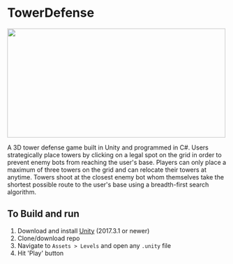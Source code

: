 # TowerDefense
<a href="https://imgflip.com/gif/3066gl"><img src="https://i.imgflip.com/3066gl.gif" width = "500" height = "250"/></a>

A 3D tower defense game built in Unity and programmed in C#. Users strategically place towers by clicking on a legal spot on the grid in order to prevent enemy bots from reaching the user's base. Players can only place a maximum of three towers on the grid and can relocate their towers at anytime. Towers shoot at the closest enemy bot whom themselves take the shortest possible route to the user's base using a breadth-first search algorithm.

## To Build and run

1. Download and install [Unity](https://unity3d.com/get-unity/download/archive?_ga=2.143266357.1615942277.1556738966-578585574.1553552858) (2017.3.1 or newer)
2. Clone/download repo
3. Navigate to `Assets > Levels` and open any `.unity` file
4. Hit 'Play' button 
